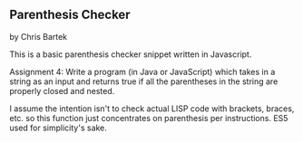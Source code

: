 ## Parenthesis Checker
by Chris Bartek

This is a basic parenthesis checker snippet written in Javascript.

Assignment 4: Write a program (in Java or JavaScript) which takes in a string as an input and returns true if all the parentheses in the string are properly closed and nested.

I assume the intention isn't to check actual LISP code with brackets, braces, etc. so this function just concentrates on parenthesis per instructions. ES5 used for simplicity's sake.
